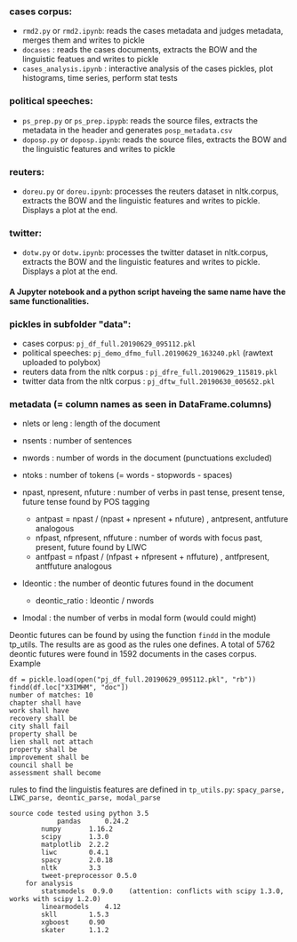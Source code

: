 
### cases corpus:
* ```rmd2.py``` or ```rmd2.ipynb```: reads the cases metadata and judges metadata, merges them and writes to pickle
* ```docases``` : reads the cases documents, extracts the BOW and the linguistic featues and writes to pickle
* ```cases_analysis.ipynb``` : interactive analysis of the cases pickles, plot histograms, time series, perform stat tests


### political speeches:
* ```ps_prep.py``` or ```ps_prep.ipypb```: reads the source files, extracts the metadata in the header and generates ```posp_metadata.csv```
* ```doposp.py``` or ```doposp.ipynb```: reads the source files, extracts the BOW and the linguistic features and writes to pickle




### reuters:
* ```doreu.py``` or ```doreu.ipynb```: processes the reuters dataset in nltk.corpus, extracts the BOW and the linguistic features and writes to pickle. Displays a plot at the end.



### twitter:
* ```dotw.py``` or ```dotw.ipynb```: processes the twitter dataset in nltk.corpus, extracts the BOW and the linguistic features and writes to pickle. Displays a plot at the end.

#### A Jupyter notebook and a python script haveing the same name have the same functionalities.

### pickles in subfolder "data": 
* cases corpus:			```pj_df_full.20190629_095112.pkl```
* political speeches:		```pj_demo_dfmo_full.20190629_163240.pkl```	(rawtext uploaded to polybox)
* reuters data from the nltk corpus : ```pj_dfre_full.20190629_115819.pkl```
* twitter data from the nltk corpus : ```pj_dftw_full.20190630_005652.pkl```

### metadata (= column names as seen in DataFrame.columns)
* nlets or leng : length of the document 
* nsents : number of sentences
* nwords : number of words in the document (punctuations excluded)
* ntoks : number of tokens (= words - stopwords - spaces)

* npast, npresent, nfuture : number of verbs in past tense, present tense, future tense found by POS tagging
   - antpast = npast / (npast + npresent + nfuture)  , antpresent, antfuture analogous
   - nfpast, nfpresent, nffuture : number of words with focus past, present, future found by LIWC
   - antfpast = nfpast / (nfpast + nfpresent + nffuture)  , antfpresent, antffuture analogous

* ldeontic : the number of deontic futures found in the document
  - deontic_ratio : ldeontic / nwords

* lmodal : the number of verbs in modal form (would could might)

Deontic futures can be found by using the function ```findd``` in the module tp_utils.
The results are as good as the rules one defines.
A total of 5762 deontic futures were found in 1592 documents in the cases corpus.
<br>
Example

```
df = pickle.load(open("pj_df_full.20190629_095112.pkl", "rb"))
findd(df.loc["X3IMHM", "doc"])
number of matches: 10
chapter shall have
work shall have
recovery shall be
city shall fail
property shall be
lien shall not attach
property shall be
improvement shall be
council shall be
assessment shall become
```

rules to find the linguistis features are defined in ```tp_utils.py```: ```spacy_parse, LIWC_parse, deontic_parse, modal_parse```

```
source code tested using python 3.5
        	pandas		0.24.2
		numpy   	1.16.2
		scipy   	1.3.0
		matplotlib 	2.2.2
		liwc   		0.4.1
		spacy   	2.0.18
		nltk   		3.3
		tweet-preprocessor 0.5.0
	for analysis 
		statsmodels	 0.9.0    (attention: conflicts with scipy 1.3.0, works with scipy 1.2.0)
		linearmodels	4.12
		skll		1.5.3
		xgboost		0.90
		skater		1.1.2	
````

